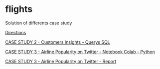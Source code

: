 # flights

Solution of differents case study

[Directions](https://github.com/fcirigliano/flights/blob/main/Data%20Analyst%20Engineer%20Test%20B.pdf)

[CASE STUDY 2 - Customers Insights - Querys SQL](https://github.com/fcirigliano/flights/blob/main/CASE%20STUDY%202%20-%20Customers%20Insights.sql)

[CASE STUDY 3 - Airline Popularity on Twitter - Notebook Colab - Python](https://github.com/fcirigliano/flights/blob/main/CASE%20STUDY%203%20-%20Airline%20Popularity%20on%20Twitter%20-%20Code.ipynb)

[CASE STUDY 3 - Airline Popularity on Twitter - Report](https://github.com/fcirigliano/flights/blob/main/CASE%20STUDY%203%20-%20Airline%20Popularity%20on%20Twitter%20-%20Report.pdf)
